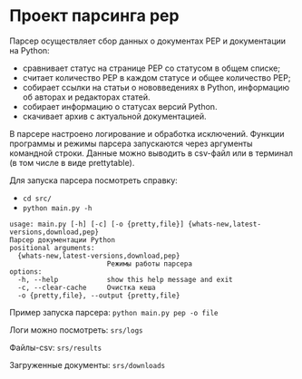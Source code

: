 # Проект парсинга pep
Парсер осуществляет сбор данных о документах PEP и документации на Python:
- сравнивает статус на странице PEP со статусом в общем списке;
- считает количество PEP в каждом статусе и общее количество PEP;
- собирает ссылки на статьи о нововведениях в Python, информацию об авторах и редакторах статей.
- собирает информацию о статусах версий Python.
- скачивает архив с актуальной документацией.

В парсере настроено логирование и обработка исключений. Функции программы и режимы парсера запускаются через аргументы командной строки. Данные можно выводить в csv-файл или в терминал (в том числе в виде prettytable).

Для запуска парсера посмотреть справку:
- `cd src/`
- `python main.py -h`

```
usage: main.py [-h] [-c] [-o {pretty,file}] {whats-new,latest-versions,download,pep}
Парсер документации Python
positional arguments:
  {whats-new,latest-versions,download,pep}
                        Режимы работы парсера
options:
  -h, --help            show this help message and exit
  -c, --clear-cache     Очистка кеша
  -o {pretty,file}, --output {pretty,file}
```

Пример запуска парсера:
`python main.py pep -o file`

Логи можно посмотреть:
`srs/logs`

Файлы-csv:
`srs/results`

Загруженные документы:
`srs/downloads`
